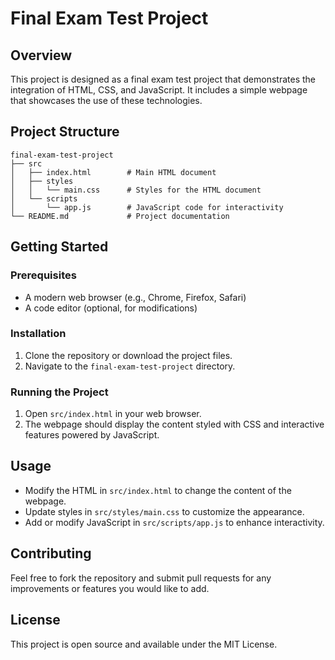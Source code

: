 # Final Exam Test Project

## Overview
This project is designed as a final exam test project that demonstrates the integration of HTML, CSS, and JavaScript. It includes a simple webpage that showcases the use of these technologies.

## Project Structure
```
final-exam-test-project
├── src
│   ├── index.html        # Main HTML document
│   ├── styles
│   │   └── main.css      # Styles for the HTML document
│   └── scripts
│       └── app.js        # JavaScript code for interactivity
└── README.md             # Project documentation
```

## Getting Started

### Prerequisites
- A modern web browser (e.g., Chrome, Firefox, Safari)
- A code editor (optional, for modifications)

### Installation
1. Clone the repository or download the project files.
2. Navigate to the `final-exam-test-project` directory.

### Running the Project
1. Open `src/index.html` in your web browser.
2. The webpage should display the content styled with CSS and interactive features powered by JavaScript.

## Usage
- Modify the HTML in `src/index.html` to change the content of the webpage.
- Update styles in `src/styles/main.css` to customize the appearance.
- Add or modify JavaScript in `src/scripts/app.js` to enhance interactivity.

## Contributing
Feel free to fork the repository and submit pull requests for any improvements or features you would like to add.

## License
This project is open source and available under the MIT License.